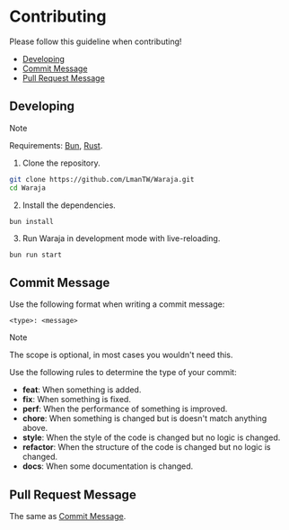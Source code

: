 # Contributing

Please follow this guideline when contributing!

- [Developing](#developing)
- [Commit Message](#commit-message)
- [Pull Request Message](#pull-request-message)

## Developing

> [!NOTE]
> Requirements: [Bun](https://bun.sh), [Rust](https://www.rust-lang.org).

1. Clone the repository.

```bash
git clone https://github.com/LmanTW/Waraja.git
cd Waraja
```

2. Install the dependencies.

```bash
bun install
```

3. Run Waraja in development mode with live-reloading.

```bast
bun run start
```

## Commit Message

Use the following format when writing a commit message:

```
<type>: <message>
```

> [!NOTE]
> The scope is optional, in most cases you wouldn't need this.

Use the following rules to determine the type of your commit:

- **feat**: When something is added.
- **fix**: When something is fixed.
- **perf**: When the performance of something is improved.
- **chore**: When something is changed but is doesn't match anything above.
- **style**: When the style of the code is changed but no logic is changed.
- **refactor**: When the structure of the code is changed but no logic is changed.
- **docs**: When some documentation is changed.

## Pull Request Message

The same as [Commit Message](#commit-message).
